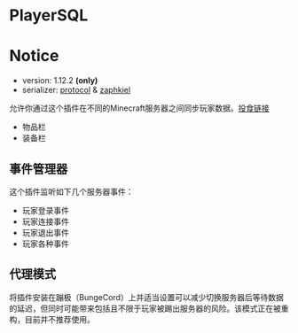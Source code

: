PlayerSQL
=========

# Notice
- version: 1.12.2 **(only)**
- serializer: [protocol](https://github.com/aadnk/ProtocolLib) & [zaphkiel](https://github.com/Bkm016/Zaphkiel)

允许你通过这个插件在不同的Minecraft服务器之间同步玩家数据。[投食链接](https://www.paypal.me/2732000916/5)

- 物品栏
- 装备栏

事件管理器
--------
这个插件监听如下几个服务器事件：
- 玩家登录事件
- 玩家连接事件
- 玩家退出事件
- 玩家各种事件

代理模式
--------
将插件安装在蹦极（BungeCord）上并适当设置可以减少切换服务器后等待数据的延迟，但同时可能带来包括且不限于玩家被踢出服务器的风险。该模式正在被重构，目前并不推荐使用。
